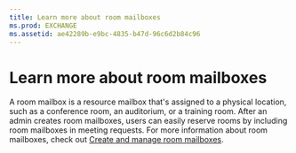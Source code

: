 ```yaml
---
title: Learn more about room mailboxes
ms.prod: EXCHANGE
ms.assetid: ae42289b-e9bc-4835-b47d-96c6d2b84c96
---
```



# Learn more about room mailboxes

A room mailbox is a resource mailbox that's assigned to a physical location, such as a conference room, an auditorium, or a training room. After an admin creates room mailboxes, users can easily reserve rooms by including room mailboxes in meeting requests. For more information about room mailboxes, check out  [Create and manage room mailboxes](create-and-manage-room-mailboxes.md).
  
    
    


